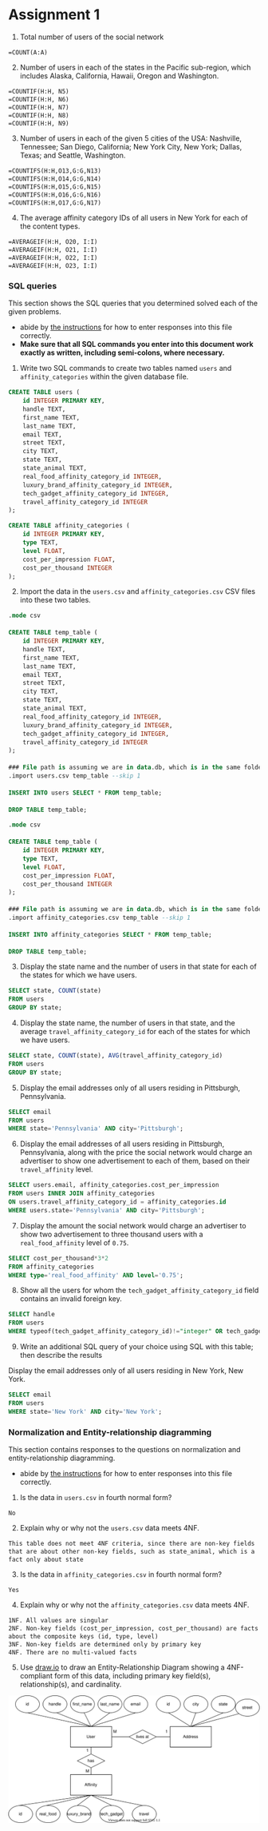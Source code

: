 # Assignment 1

1. Total number of users of the social network

```
=COUNT(A:A)
```

2. Number of users in each of the states in the Pacific sub-region, which includes Alaska, California, Hawaii, Oregon and Washington.

```
=COUNTIF(H:H, N5)
=COUNTIF(H:H, N6)
=COUNTIF(H:H, N7)
=COUNTIF(H:H, N8)
=COUNTIF(H:H, N9)
```

3. Number of users in each of the given 5 cities of the USA: Nashville, Tennessee; San Diego, California; New York City, New York; Dallas, Texas; and Seattle, Washington.

```
=COUNTIFS(H:H,O13,G:G,N13)
=COUNTIFS(H:H,O14,G:G,N14)
=COUNTIFS(H:H,O15,G:G,N15)
=COUNTIFS(H:H,O16,G:G,N16)
=COUNTIFS(H:H,O17,G:G,N17)
```

4. The average affinity category IDs of all users in New York for each of the content types.

```
=AVERAGEIF(H:H, O20, I:I)
=AVERAGEIF(H:H, O21, I:I)
=AVERAGEIF(H:H, O22, I:I)
=AVERAGEIF(H:H, O23, I:I)
```

### SQL queries

This section shows the SQL queries that you determined solved each of the given problems.

- abide by [the instructions](./instructions/instructions.md#entering-respones-into-the-readme-file) for how to enter responses into this file correctly.
- **Make sure that all SQL commands you enter into this document work exactly as written, including semi-colons, where necessary.**

1. Write two SQL commands to create two tables named `users` and `affinity_categories` within the given database file.

```sql
CREATE TABLE users (
    id INTEGER PRIMARY KEY,
    handle TEXT,
    first_name TEXT,
    last_name TEXT,
    email TEXT,
    street TEXT,
    city TEXT,
    state TEXT,
    state_animal TEXT,
    real_food_affinity_category_id INTEGER,
    luxury_brand_affinity_category_id INTEGER,
    tech_gadget_affinity_category_id INTEGER,
    travel_affinity_category_id INTEGER
);
```

```sql
CREATE TABLE affinity_categories (
    id INTEGER PRIMARY KEY,
    type TEXT,
    level FLOAT,
    cost_per_impression FLOAT,
    cost_per_thousand INTEGER
);
```

2. Import the data in the `users.csv` and `affinity_categories.csv` CSV files into these two tables.

```sql
.mode csv

CREATE TABLE temp_table (
    id INTEGER PRIMARY KEY,
    handle TEXT,
    first_name TEXT,
    last_name TEXT,
    email TEXT,
    street TEXT,
    city TEXT,
    state TEXT,
    state_animal TEXT,
    real_food_affinity_category_id INTEGER,
    luxury_brand_affinity_category_id INTEGER,
    tech_gadget_affinity_category_id INTEGER,
    travel_affinity_category_id INTEGER
);

### File path is assuming we are in data.db, which is in the same folder
.import users.csv temp_table --skip 1

INSERT INTO users SELECT * FROM temp_table;

DROP TABLE temp_table;
```

```sql
.mode csv

CREATE TABLE temp_table (
    id INTEGER PRIMARY KEY,
    type TEXT,
    level FLOAT,
    cost_per_impression FLOAT,
    cost_per_thousand INTEGER
);

### File path is assuming we are in data.db, which is in the same folder
.import affinity_categories.csv temp_table --skip 1

INSERT INTO affinity_categories SELECT * FROM temp_table;

DROP TABLE temp_table;
```

3. Display the state name and the number of users in that state for each of the states for which we have users.

```sql
SELECT state, COUNT(state) 
FROM users 
GROUP BY state;
```

4. Display the state name, the number of users in that state, and the average `travel_affinity_category_id` for each of the states for which we have users.

```sql
SELECT state, COUNT(state), AVG(travel_affinity_category_id) 
FROM users 
GROUP BY state;
```

5. Display the email addresses only of all users residing in Pittsburgh, Pennsylvania.

```sql
SELECT email 
FROM users 
WHERE state='Pennsylvania' AND city='Pittsburgh';
```

6. Display the email addresses of all users residing in Pittsburgh, Pennsylvania, along with the price the social network would charge an advertiser to show one advertisement to each of them, based on their `travel_affinity` level.

```sql
SELECT users.email, affinity_categories.cost_per_impression
FROM users INNER JOIN affinity_categories
ON users.travel_affinity_category_id = affinity_categories.id
WHERE users.state='Pennsylvania' AND city='Pittsburgh';
```

7. Display the amount the social network would charge an advertiser to show two advertisement to three thousand users with a `real_food_affinity` level of `0.75`.

```sql
SELECT cost_per_thousand*3*2
FROM affinity_categories
WHERE type='real_food_affinity' AND level='0.75';
```

8. Show all the users for whom the `tech_gadget_affinity_category_id` field contains an invalid foreign key.

```sql
SELECT handle
FROM users
WHERE typeof(tech_gadget_affinity_category_id)!="integer" OR tech_gadget_affinity_category_id NOT BETWEEN 9 AND 12;
```

9. Write an additional SQL query of your choice using SQL with this table; then describe the results

Display the email addresses only of all users residing in New York, New York.

```sql
SELECT email
FROM users
WHERE state='New York' AND city='New York';
```

### Normalization and Entity-relationship diagramming

This section contains responses to the questions on normalization and entity-relationship diagramming.

- abide by [the instructions](./instructions/instructions.md#entering-respones-into-the-readme-file) for how to enter responses into this file correctly.

1. Is the data in `users.csv` in fourth normal form?

```
No
```

2. Explain why or why not the `users.csv` data meets 4NF.

```
This table does not meet 4NF criteria, since there are non-key fields that are about other non-key fields, such as state_animal, which is a fact only about state
```

3. Is the data in `affinity_categories.csv` in fourth normal form?

```
Yes
```

4. Explain why or why not the `affinity_categories.csv` data meets 4NF.

```
1NF. All values are singular
2NF. Non-key fields (cost_per_impression, cost_per_thousand) are facts about the composite keys (id, type, level)
3NF. Non-key fields are determined only by primary key
4NF. There are no multi-valued facts
```

5. Use [draw.io](https://draw.io) to draw an Entity-Relationship Diagram showing a 4NF-compliant form of this data, including primary key field(s), relationship(s), and cardinality.

![E-R Diagram](./images/er_diagram.svg)
